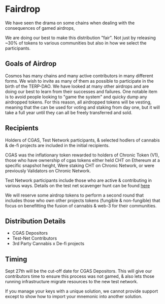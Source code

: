 # Fairdrop

We have seen the drama on some chains when dealing with the consequences of gamed airdrops,

We are doing our best to make this distribution "fair". Not just by releasing ~30% of tokens to various communities but also in how we select the participants. 

## Goals of Airdrop

Cosmos has many chains and many active contributors in many different forms. We wish to invite as many of them as possible to participate in the birth of the TERP-DAO. We have looked at many other airdrops and are doing our best to learn from their successes and failures. One notable item is to avoid people looking to "game the system" and quicky dump any airdropped tokens. For this reason, all airdropped tokens will be vesting, meaning that the can be used for voting and staking from day one, but it will take a full year until they can all be freely transferred and sold.

## Recipients 

Holders of CGAS, Test Network participants, & selected hodlers of cannabis & de-fi projects are included in the initial recipients.

CGAS was the inflationary token rewarded to holders of Chronic Token (V1), those who have ownership of cgas tokens either held CHT on Ethereum at a specific snapshot height, Were staking CHT on Chronic Network, or were previously Validators on Chronic Network. 

Test Network participants include those who are active & contributing in various ways. Details on the test net scavenger hunt can be found [here](https://github.com/terpnetwork/scavenger-hunt)

We will reserve some airdrop tokens to perform a second round that includes those who own other projects tokens (fungible & non-fungible) that focus on benefitting the fusion of cannabis & web-3 for their communities.

## Distribution Details

- CGAS Depositors
- Test-Net Contributors
- 3rd Party Cannabis x De-fi projects

## Timing 

Sept 27th will be the cut-off date for CGAS Depositors. This will give our contributors time to ensure this process was not gamed, & also lets those running infrastructure migrate resources to the new test network. 

If you manage your keys with a unique solution, we cannot provide support except to show how to import your mnemonic into another solution.




